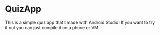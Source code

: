 # QuizApp

 This is a simple quiz app that I made with Android Studio! If you want to try it out you can just compile it on a phone or VM.
